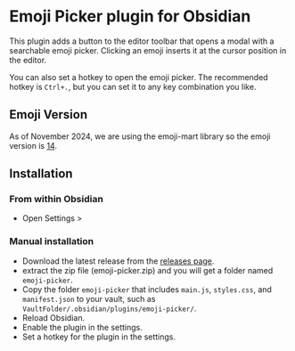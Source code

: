 # Emoji Picker plugin for Obsidian

This plugin adds a button to the editor toolbar that opens a modal with a searchable emoji picker. Clicking an emoji inserts it at the cursor position in the editor.

You can also set a hotkey to open the emoji picker. 
The recommended hotkey is `Ctrl+.`, but you can set it to any key combination you like.

## Emoji Version

As of November 2024, we are using the emoji-mart library so the emoji version is [14](https://emojipedia.org/emoji-14.0/).


## Installation

### From within Obsidian
- Open Settings > 

### Manual installation

- Download the latest release from the [releases page](https://github.com/alifa98/obsidian-emoji-picker/releases).
- extract the zip file (emoji-picker.zip) and you will get a folder named `emoji-picker`.
- Copy the folder `emoji-picker` that includes `main.js`, `styles.css`, and `manifest.json` to your vault, such as `VaultFolder/.obsidian/plugins/emoji-picker/`.
- Reload Obsidian.
- Enable the plugin in the settings.
- Set a hotkey for the plugin in the settings.
